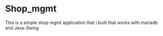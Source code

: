 # Shop_mgmt
This is a simple shop mgmt application that i built that works with mariadb and Java-Swing
